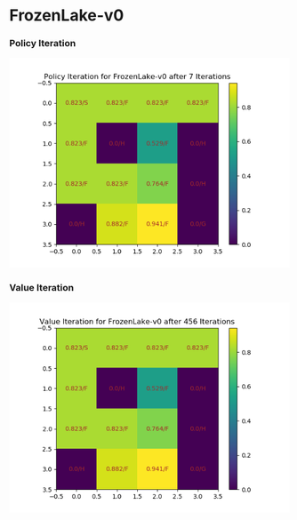 # FrozenLake-v0

### Policy Iteration

![dd](https://github.com/dykim1222/RL_Algorithms/blob/master/dynamic_programming/policy_iteration/policy_iteration.png)

### Value Iteration

![dd](https://github.com/dykim1222/RL_Algorithms/blob/master/dynamic_programming/value_iteration/value_iteration.png)
